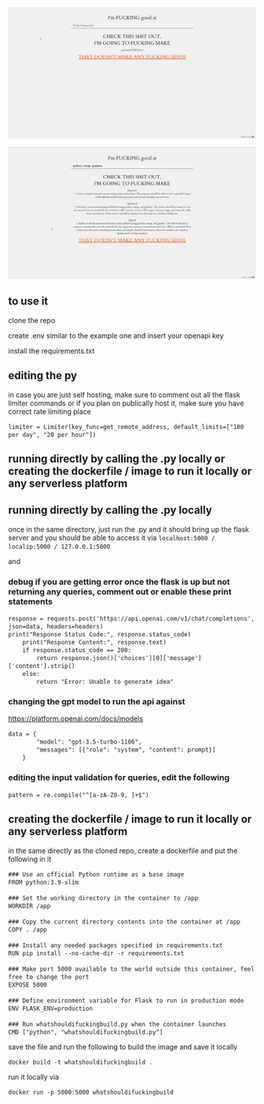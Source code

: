 ![homepage](homepage.png)

![ideas](ideas.png)

## to use it

clone the repo

create .env similar to the example one and insert your openapi key

install the requirements.txt

## editing the py

in case you are just self hosting, make sure to comment out all the flask limiter commands or if you plan on publically host it, make sure you have correct rate limiting place
```
limiter = Limiter(key_func=get_remote_address, default_limits=["100 per day", "20 per hour"])
```

## running directly by calling the .py locally or creating the dockerfile / image to run it locally or any serverless platform

## running directly by calling the .py locally

once in the same directory, just run the .py and it should bring up the flask server and you should be able to access it via 
```localhost:5000 / localip:5000 / 127.0.0.1:5000```

and 

### debug if you are getting error once the flask is up but not returning any queries, comment out or enable these print statements
```
response = requests.post('https://api.openai.com/v1/chat/completions', json=data, headers=headers)
print("Response Status Code:", response.status_code)
    print("Response Content:", response.text)
    if response.status_code == 200:
        return response.json()['choices'][0]['message']['content'].strip()
    else:
        return "Error: Unable to generate idea"
```
### changing the gpt model to run the api against

https://platform.openai.com/docs/models

```
data = {
        "model": "gpt-3.5-turbo-1106",
        "messages": [{"role": "system", "content": prompt}]
    }
```
### editing the input validation for queries, edit the following
```
pattern = re.compile("^[a-zA-Z0-9, ]+$")
```

## creating the dockerfile / image to run it locally or any serverless platform

in the same directly as the cloned repo, create a dockerfile and put the following in it

```
### Use an official Python runtime as a base image
FROM python:3.9-slim

### Set the working directory in the container to /app
WORKDIR /app

### Copy the current directory contents into the container at /app
COPY . /app

### Install any needed packages specified in requirements.txt
RUN pip install --no-cache-dir -r requirements.txt

### Make port 5000 available to the world outside this container, feel free to change the port
EXPOSE 5000

### Define environment variable for Flask to run in production mode
ENV FLASK_ENV=production

### Run whatshouldifuckingbuild.py when the container launches
CMD ["python", "whatshouldifuckingbuild.py"]
```

save the file and run the following to build the image and save it locally
```
docker build -t whatshouldifuckingbuild .
```
run it locally via 
```
docker run -p 5000:5000 whatshouldifuckingbuild
```